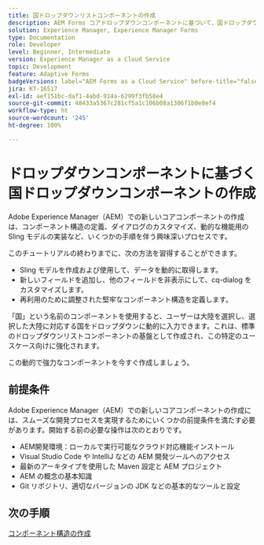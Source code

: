```yaml
---
title: 国ドロップダウンリストコンポーネントの作成
description: AEM Forms コアドロップダウンコンポーネントに基づいて、国ドロップダウンリストコンポーネントを作成します。
solution: Experience Manager, Experience Manager Forms
type: Documentation
role: Developer
level: Beginner, Intermediate
version: Experience Manager as a Cloud Service
topic: Development
feature: Adaptive Forms
badgeVersions: label="AEM Forms as a Cloud Service" before-title="false"
jira: KT-16517
exl-id: aef151bc-daf1-4abd-914a-6299f3fb58e4
source-git-commit: 48433a5367c281cf5a1c106b08a1306f1b0e8ef4
workflow-type: ht
source-wordcount: '245'
ht-degree: 100%

---
```


# ドロップダウンコンポーネントに基づく国ドロップダウンコンポーネントの作成

Adobe Experience Manager（AEM）での新しいコアコンポーネントの作成は、コンポーネント構造の定義、ダイアログのカスタマイズ、動的な機能用の Sling モデルの実装など、いくつかの手順を伴う興味深いプロセスです。

このチュートリアルの終わりまでに、次の方法を習得することができます。

* Sling モデルを作成および使用して、データを動的に取得します。
* 新しいフィールドを追加し、他のフィールドを非表示にして、cq-dialog をカスタマイズします。
* 再利用のために調整された堅牢なコンポーネント構造を定義します。

「国」という名前のコンポーネントを使用すると、ユーザーは大陸を選択し、選択した大陸に対応する国をドロップダウンに動的に入力できます。これは、標準のドロップダウンリストコンポーネントの基盤として作成され、この特定のユースケース向けに強化されます。

この動的で強力なコンポーネントを今すぐ作成しましょう。

## 前提条件

Adobe Experience Manager（AEM）での新しいコアコンポーネントの作成には、スムーズな開発プロセスを実現するためにいくつかの前提条件を満たす必要があります。開始する前の必要な操作は次のとおりです。

* AEM開発環境：ローカルで実行可能なクラウド対応機能インストール
* Visual Studio Code や IntelliJ などの AEM 開発ツールへのアクセス
* 最新のアーキタイプを使用した Maven 設定と AEM プロジェクト
* AEM の概念の基本知識
* Git リポジトリ、適切なバージョンの JDK などの基本的なツールと設定


## 次の手順

[コンポーネント構造の作成](./component.md)
